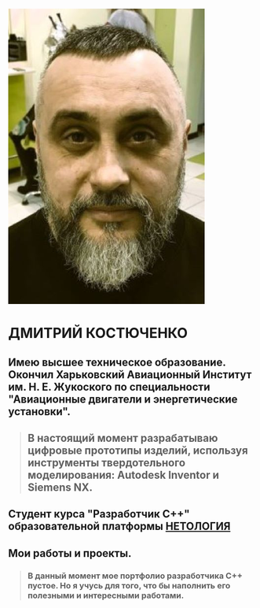 ![my_photo.JPG](https://github.com/DarthGreenman/About_me/blob/main/my_photo.jpg)
# ДМИТРИЙ КОСТЮЧЕНКО
## Имею высшее техническое образование. Окончил Харьковский Авиационный Институт им. Н. Е. Жукоского по специальности "Авиационные двигатели и энергетические установки".
> ## В настоящий момент разрабатываю цифровые прототипы изделий, используя инструменты твердотельного моделирования: Autodesk Inventor и Siemens NX. 
## Студент курса "Разработчик С++" образовательной платформы [**НЕТОЛОГИЯ**](https://netology.ru/)

## Мои работы и проекты.
> ### В данный момент мое портфолио разработчика С++ пустое. Но я учусь для того, что бы наполнить его полезными и интересными работами.
